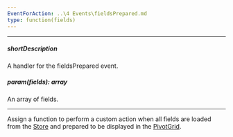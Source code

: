 ```yaml
---
EventForAction: ..\4 Events\fieldsPrepared.md
type: function(fields)
---
```

---
##### shortDescription
A handler for the fieldsPrepared event.

##### param(fields): array
An array of fields.

---
Assign a function to perform a custom action when all fields are loaded from the [Store](/api-reference/30%20Data%20Layer/PivotGridDataSource/1%20Configuration/store '/Documentation/ApiReference/Data_Layer/PivotGridDataSource/Configuration/store/') and prepared to be displayed in the [PivotGrid](/api-reference/10%20UI%20Widgets/dxPivotGrid '/Documentation/ApiReference/UI_Widgets/dxPivotGrid/').